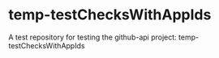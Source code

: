 # temp-testChecksWithAppIds
A test repository for testing the github-api project: temp-testChecksWithAppIds
